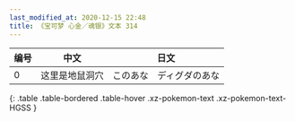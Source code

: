 ```yaml
---
last_modified_at: 2020-12-15 22:48
title: 《宝可梦 心金／魂银》文本 314
---
```

| 编号 | 中文 | 日文 |
| ---- | ---- | ---- |
| 0 | 这里是地鼠洞穴 | このあな　ディグダのあな |
{: .table .table-bordered .table-hover .xz-pokemon-text .xz-pokemon-text-HGSS }
